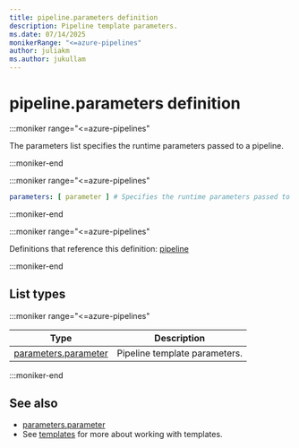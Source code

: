 ```yaml
---
title: pipeline.parameters definition
description: Pipeline template parameters.
ms.date: 07/14/2025
monikerRange: "<=azure-pipelines"
author: juliakm
ms.author: jukullam
---
```


# pipeline.parameters definition

<!-- :::description::: -->
:::moniker range="<=azure-pipelines"

<!-- :::editable-content name="description"::: -->
The parameters list specifies the runtime parameters passed to a pipeline.
<!-- :::editable-content-end::: -->

:::moniker-end
<!-- :::description-end::: -->

<!-- :::syntax::: -->
:::moniker range="<=azure-pipelines"

```yaml
parameters: [ parameter ] # Specifies the runtime parameters passed to a pipeline.
```

:::moniker-end
<!-- :::syntax-end::: -->

<!-- :::parents::: -->
:::moniker range="<=azure-pipelines"

Definitions that reference this definition: [pipeline](pipeline.md)

:::moniker-end
<!-- :::parents-end::: -->

## List types

<!-- :::list-types::: -->
:::moniker range="<=azure-pipelines"

| Type | Description |
|---|---|
| [parameters.parameter](parameters-parameter.md) | Pipeline template parameters. |

:::moniker-end
<!-- :::list-types-end::: -->

<!-- :::remarks::: -->
<!-- :::editable-content name="remarks"::: -->
<!-- :::editable-content-end::: -->
<!-- :::remarks-end::: -->

<!-- :::examples::: -->
<!-- :::editable-content name="examples"::: -->
<!-- :::editable-content-end::: -->
<!-- :::examples-end::: -->

<!-- :::see-also::: -->
<!-- :::editable-content name="seeAlso"::: -->
## See also

- [parameters.parameter](parameters-parameter.md)
- See [templates](/azure/devops/pipelines/process/templates) for more about working with templates.
<!-- :::editable-content-end::: -->
<!-- :::see-also-end::: -->